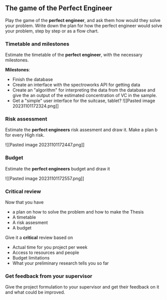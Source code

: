 
## The game of the **Perfect Engineer**

Play the game of the **perfect engineer**, and ask them how would they solve your problem.
Write down the plan for how the perfect engineer would solve your problem, step by step or as a flow chart.

### Timetable and milestones
Estimate the timetable of the **perfect engineer**, with the necessary milestones.

**Milestones**:
- Finish the database
- Create an interface with the spectroworks API for getting data
- Create an "algorithm" for interpreting the data from the database and give the an output of the estimated concentration of VC in the sample.
- Get a "simple" user interface for the suitcase, tablet?
![[Pasted image 20231101172324.png]]

### Risk assessment
Estimate the **perfect engineers** risk assesment and draw it.
Make a plan b for every High risk.

![[Pasted image 20231101172447.png]]

### Budget

Estimate the **perfect engineers** budget and draw it

![[Pasted image 20231101172557.png]]

### **Critical** review

Now that you have
- a plan on how to solve the problem and how to make the Thesis
- A timetable
- A risk assesment
- A budget

Give it a **critical** review based on
- Actual time for you project per week
- Access to resources and people
- Budget limitations
- What your preliminary research tells you so far

### Get feedback from your supervisor

Give the project formulation to your supervisor and get their feedback on it and what could be improved.